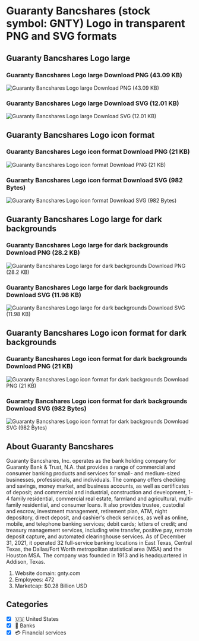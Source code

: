 # Guaranty Bancshares (stock symbol: GNTY) Logo in transparent PNG and SVG formats

## Guaranty Bancshares Logo large

### Guaranty Bancshares Logo large Download PNG (43.09 KB)

![Guaranty Bancshares Logo large Download PNG (43.09 KB)](/img/orig/GNTY_BIG-e385f9ac.png)

### Guaranty Bancshares Logo large Download SVG (12.01 KB)

![Guaranty Bancshares Logo large Download SVG (12.01 KB)](/img/orig/GNTY_BIG-76c2984b.svg)

## Guaranty Bancshares Logo icon format

### Guaranty Bancshares Logo icon format Download PNG (21 KB)

![Guaranty Bancshares Logo icon format Download PNG (21 KB)](/img/orig/GNTY-94a2fe16.png)

### Guaranty Bancshares Logo icon format Download SVG (982 Bytes)

![Guaranty Bancshares Logo icon format Download SVG (982 Bytes)](/img/orig/GNTY-a80e3891.svg)

## Guaranty Bancshares Logo large for dark backgrounds

### Guaranty Bancshares Logo large for dark backgrounds Download PNG (28.2 KB)

![Guaranty Bancshares Logo large for dark backgrounds Download PNG (28.2 KB)](/img/orig/GNTY_BIG.D-4eb9d467.png)

### Guaranty Bancshares Logo large for dark backgrounds Download SVG (11.98 KB)

![Guaranty Bancshares Logo large for dark backgrounds Download SVG (11.98 KB)](/img/orig/GNTY_BIG.D-7e833245.svg)

## Guaranty Bancshares Logo icon format for dark backgrounds

### Guaranty Bancshares Logo icon format for dark backgrounds Download PNG (21 KB)

![Guaranty Bancshares Logo icon format for dark backgrounds Download PNG (21 KB)](/img/orig/GNTY.D-b6d05eb2.png)

### Guaranty Bancshares Logo icon format for dark backgrounds Download SVG (982 Bytes)

![Guaranty Bancshares Logo icon format for dark backgrounds Download SVG (982 Bytes)](/img/orig/GNTY.D-165ec6d1.svg)

## About Guaranty Bancshares

Guaranty Bancshares, Inc. operates as the bank holding company for Guaranty Bank & Trust, N.A. that provides a range of commercial and consumer banking products and services for small- and medium-sized businesses, professionals, and individuals. The company offers checking and savings, money market, and business accounts, as well as certificates of deposit; and commercial and industrial, construction and development, 1-4 family residential, commercial real estate, farmland and agricultural, multi-family residential, and consumer loans. It also provides trustee, custodial and escrow, investment management, retirement plan, ATM, night depository, direct deposit, and cashier's check services, as well as online, mobile, and telephone banking services; debit cards; letters of credit; and treasury management services, including wire transfer, positive pay, remote deposit capture, and automated clearinghouse services. As of December 31, 2021, it operated 32 full-service banking locations in East Texas, Central Texas, the Dallas/Fort Worth metropolitan statistical area (MSA) and the Houston MSA. The company was founded in 1913 and is headquartered in Addison, Texas.

1. Website domain: gnty.com
2. Employees: 472
3. Marketcap: $0.28 Billion USD


## Categories
- [x] 🇺🇸 United States
- [x] 🏦 Banks
- [x] 💳 Financial services
